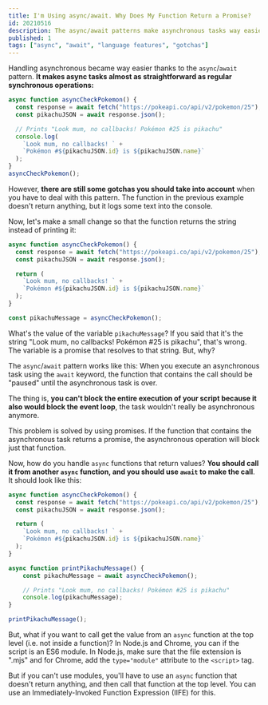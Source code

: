 ```yaml
---
title: I'm Using async/await. Why Does My Function Return a Promise?
id: 20210516
description: The async/await patterns make asynchronous tasks way easier, but it has some gotchas. How to solve them?
published: 1
tags: ["async", "await", "language features", "gotchas"]
---
```

Handling asynchronous became way easier thanks to the `async`/`await` pattern. **It makes async tasks almost as straightforward as regular synchronous operations:**

```javascript
async function asyncCheckPokemon() {
  const response = await fetch("https://pokeapi.co/api/v2/pokemon/25");
  const pikachuJSON = await response.json();

  // Prints "Look mum, no callbacks! Pokémon #25 is pikachu"
  console.log(
    `Look mum, no callbacks! ` +
    `Pokémon #${pikachuJSON.id} is ${pikachuJSON.name}`
  );
}
asyncCheckPokemon();
```

However, **there are still some gotchas you should take into account** when you have to deal with this pattern. The function in the previous example doesn't return anything, but it logs some text into the console. 

Now, let's make a small change so that the function returns the string instead of printing it:
```javascript
async function asyncCheckPokemon() {
  const response = await fetch("https://pokeapi.co/api/v2/pokemon/25");
  const pikachuJSON = await response.json();

  return (
    `Look mum, no callbacks! ` +
    `Pokémon #${pikachuJSON.id} is ${pikachuJSON.name}`
  );
}

const pikachuMessage = asyncCheckPokemon();
```

What's the value of the variable `pikachuMessage`? If you said that it's the string "Look mum, no callbacks! Pokémon #25 is pikachu", that's wrong. The variable is a promise that resolves to that string. But, why?

The `async`/`await` pattern works like this: When you execute an asynchronous task using the `await` keyword, the function that contains the call should be "paused" until the asynchronous task is over.

The thing is, **you can't block the entire execution of your script because it also would block the event loop**, the task wouldn't really be asynchronous anymore.

This problem is solved by using promises. If the function that contains the asynchronous task returns a promise, the asynchronous operation will block just that function.

Now, how do you handle `async` functions that return values? **You should call it from another `async` function, and you should use `await` to make the call**. It should look like this:

```javascript
async function asyncCheckPokemon() {
  const response = await fetch("https://pokeapi.co/api/v2/pokemon/25");
  const pikachuJSON = await response.json();

  return (
    `Look mum, no callbacks! ` +
    `Pokémon #${pikachuJSON.id} is ${pikachuJSON.name}`
  );
}

async function printPikachuMessage() {
    const pikachuMessage = await asyncCheckPokemon();

    // Prints "Look mum, no callbacks! Pokémon #25 is pikachu"
    console.log(pikachuMessage);
}

printPikachuMessage();
```

But, what if you want to call get the value from an `async` function at the top level (i.e. not inside a function)? In Node.js and Chrome, you can if the script is an ES6 module. In Node.js, make sure that the file extension is ".mjs" and for Chrome, add the `type="module"` attribute to the `<script>` tag.

But if you can't use modules, you'll have to use an `async` function that doesn't return anything, and then call that function at the top level. You can use an Immediately-Invoked Function Expression (IIFE) for this.